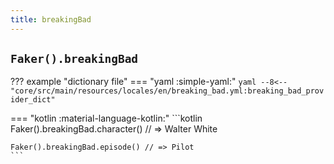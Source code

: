 ```yaml
---
title: breakingBad
---
```


## `Faker().breakingBad`

??? example "dictionary file"
    === "yaml :simple-yaml:"
        ```yaml
        --8<-- "core/src/main/resources/locales/en/breaking_bad.yml:breaking_bad_provider_dict"
        ```

=== "kotlin :material-language-kotlin:"
    ```kotlin
    Faker().breakingBad.character() // => Walter White

    Faker().breakingBad.episode() // => Pilot
    ```
